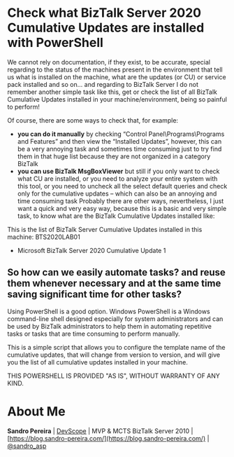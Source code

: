 # Check what BizTalk Server 2020 Cumulative Updates are installed with PowerShell
We cannot rely on documentation, if they exist, to be accurate, special regarding to the status of the machines present in the environment that tell us what is installed on the machine, what are the updates (or CU) or service pack installed and so on… and regarding to BizTalk Server I do not remember another simple task like this, get or check the list of all BizTalk Cumulative Updates installed in your machine/environment, being so painful to perform!

Of course, there are some ways to check that, for example:
* **you can do it manually** by checking “Control Panel\Programs\Programs and Features” and then view the “Installed Updates”, however, this can be a very annoying task and sometimes time consuming just to try find them in that huge list because they are not organized in a category BizTalk
* **you can use BizTalk MsgBoxViewer** but still if you only want to check what CU are installed, or you need to analyze your entire system with this tool, or you need to uncheck all the select default queries and check only for the cumulative updates – which can also be an annoying and time consuming task
Probably there are other ways, nevertheless, I just want a quick and very easy way, because this is a basic and very simple task, to know what are the BizTalk Cumulative Updates installed like:

This is the list of BizTalk Server Cumulative Updates installed in this machine: BTS2020LAB01
- Microsoft BizTalk Server 2020 Cumulative Update 1

## So how can we easily automate tasks? and reuse them whenever necessary and at the same time saving significant time for other tasks?

Using PowerShell is a good option. Windows PowerShell is a Windows command-line shell designed especially for system administrators and can be used by BizTalk administrators to help them in automating repetitive tasks or tasks that are time consuming to perform manually.

This is a simple script that allows you to configure the template name of the cumulative updates, that will change from version to version, and will give you the list of all cumulative updates installed in your machine.

THIS POWERSHELL IS PROVIDED "AS IS", WITHOUT WARRANTY OF ANY KIND.

# About Me
**Sandro Pereira** | [DevScope](http://www.devscope.net/) | MVP & MCTS BizTalk Server 2010 | [https://blog.sandro-pereira.com/](https://blog.sandro-pereira.com/) | [@sandro_asp](https://twitter.com/sandro_asp)